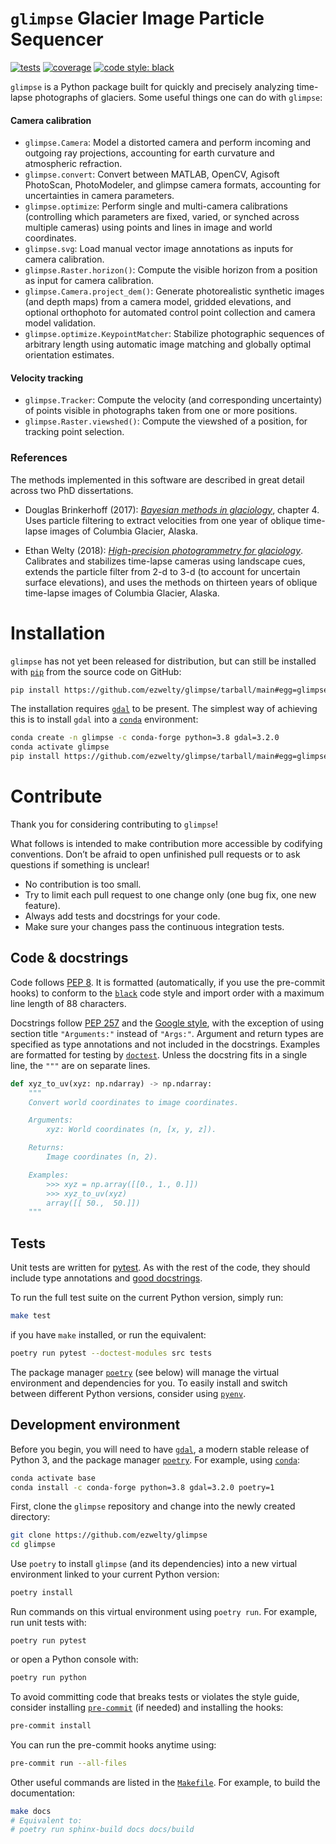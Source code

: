 `glimpse` Glacier Image Particle Sequencer
==========================================

[![tests](https://github.com/ezwelty/glimpse/workflows/tests/badge.svg)](https://github.com/ezwelty/glimpse/actions?workflow=tests)
[![coverage](https://codecov.io/gh/ezwelty/glimpse/branch/main/graph/badge.svg)](https://codecov.io/gh/ezwelty/glimpse)
[![code style: black](https://img.shields.io/badge/code%20style-black-000000.svg)](https://github.com/psf/black)

`glimpse` is a Python package built for quickly and precisely analyzing time-lapse photographs of glaciers.
Some useful things one can do with `glimpse`:

#### Camera calibration

  - `glimpse.Camera`: Model a distorted camera and perform incoming and outgoing ray projections, accounting for earth curvature and atmospheric refraction.
  - `glimpse.convert`: Convert between MATLAB, OpenCV, Agisoft PhotoScan, PhotoModeler, and glimpse camera formats, accounting for uncertainties in camera parameters.
  - `glimpse.optimize`: Perform single and multi-camera calibrations (controlling which parameters are fixed, varied, or synched across multiple cameras) using points and lines in image and world coordinates.
  - `glimpse.svg`: Load manual vector image annotations as inputs for camera calibration.
  - `glimpse.Raster.horizon()`: Compute the visible horizon from a position as input for camera calibration.
  - `glimpse.Camera.project_dem()`: Generate photorealistic synthetic images (and depth maps) from a camera model, gridded elevations, and optional orthophoto for automated control point collection and camera model validation.
  - `glimpse.optimize.KeypointMatcher`: Stabilize photographic sequences of arbitrary length using automatic image matching and globally optimal orientation estimates.

#### Velocity tracking

  - `glimpse.Tracker`: Compute the velocity (and corresponding uncertainty) of points visible in photographs taken from one or more positions.
  - `glimpse.Raster.viewshed()`: Compute the viewshed of a position, for tracking point selection.

### References

The methods implemented in this software are described in great detail across two PhD dissertations.

- Douglas Brinkerhoff (2017): *[Bayesian methods in glaciology](http://hdl.handle.net/11122/8113)*, chapter 4. Uses particle filtering to extract velocities from one year of oblique time-lapse images of Columbia Glacier, Alaska.

- Ethan Welty (2018): *[High-precision photogrammetry for glaciology](https://doi.org/10.13140/RG.2.2.20751.64164)*. Calibrates and stabilizes time-lapse cameras using landscape cues, extends the particle filter from 2-d to 3-d (to account for uncertain surface elevations), and uses the methods on thirteen years of oblique time-lapse images of Columbia Glacier, Alaska.

# Installation

`glimpse` has not yet been released for distribution, but can still be installed with [`pip`](https://pip.pypa.io/en/stable/installing) from the source code on GitHub:

```bash
pip install https://github.com/ezwelty/glimpse/tarball/main#egg=glimpse
```

The installation requires [`gdal`](https://gdal.org/download.html#binaries) to be present. The simplest way of achieving this is to install `gdal` into a [`conda`](https://docs.conda.io/projects/conda/en/latest/user-guide/install) environment:

```bash
conda create -n glimpse -c conda-forge python=3.8 gdal=3.2.0
conda activate glimpse
pip install https://github.com/ezwelty/glimpse/tarball/main#egg=glimpse
```

# Contribute

Thank you for considering contributing to `glimpse`!

What follows is intended to make contribution more accessible by codifying conventions.
Don’t be afraid to open unfinished pull requests or to ask questions if something is unclear!

- No contribution is too small.
- Try to limit each pull request to one change only (one bug fix, one new feature).
- Always add tests and docstrings for your code.
- Make sure your changes pass the continuous integration tests.

## Code & docstrings

Code follows [PEP 8](https://www.python.org/dev/peps/pep-0008/).
It is formatted (automatically, if you use the pre-commit hooks)
to conform to the [`black`](https://github.com/psf/black) code style and import order
with a maximum line length of 88 characters.

Docstrings follow [PEP 257](https://www.python.org/dev/peps/pep-0257/) and the [Google style](https://sphinxcontrib-napoleon.readthedocs.io/en/latest/example_google.html), with the exception of using section title `"Arguments:"` instead of `"Args:"`.
Argument and return types are specified as type annotations and not included in the docstrings.
Examples are formatted for testing by [`doctest`](https://docs.pytest.org).
Unless the docstring fits in a single line, the `"""` are on separate lines.

```python
def xyz_to_uv(xyz: np.ndarray) -> np.ndarray:
    """
    Convert world coordinates to image coordinates.

    Arguments:
        xyz: World coordinates (n, [x, y, z]).

    Returns:
        Image coordinates (n, 2).

    Examples:
        >>> xyz = np.array([[0., 1., 0.]])
        >>> xyz_to_uv(xyz)
        array([[ 50.,  50.]])
    """
```

## Tests

Unit tests are written for [pytest](https://docs.pytest.org/en/latest/getting-started.html).
As with the rest of the code, they should include type annotations and [good docstrings](https://jml.io/test-docstrings).

To run the full test suite on the current Python version, simply run:

```bash
make test
```

if you have `make` installed, or run the equivalent:

```bash
poetry run pytest --doctest-modules src tests
```

The package manager [`poetry`](https://python-poetry.org) (see below) will manage the virtual environment and dependencies for you.
To easily install and switch between different Python versions,
consider using [`pyenv`](https://github.com/pyenv/pyenv).

## Development environment

Before you begin, you will need to have [`gdal`](https://gdal.org/download.html#binaries),
a modern stable release of Python 3,
and the package manager [`poetry`](https://python-poetry.org).
For example, using [`conda`](https://docs.conda.io/projects/conda/en/latest/user-guide/install):

```bash
conda activate base
conda install -c conda-forge python=3.8 gdal=3.2.0 poetry=1
```

First, clone the `glimpse` repository and change into the newly created directory:

```bash
git clone https://github.com/ezwelty/glimpse
cd glimpse
```

Use `poetry` to install `glimpse` (and its dependencies) into a new virtual environment
linked to your current Python version:

```bash
poetry install
```

Run commands on this virtual environment using `poetry run`.
For example, run unit tests with:

```
poetry run pytest
```

or open a Python console with:

```bash
poetry run python
```

To avoid committing code that breaks tests or violates the style guide,
consider installing [`pre-commit`](https://pre-commit.com) (if needed)
and installing the hooks:

```bash
pre-commit install
```

You can run the pre-commit hooks anytime using:

```bash
pre-commit run --all-files
```

Other useful commands are listed in the [`Makefile`](Makefile).
For example, to build the documentation:

```bash
make docs
# Equivalent to:
# poetry run sphinx-build docs docs/build
```
